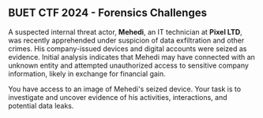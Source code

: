 ## BUET CTF 2024 - Forensics Challenges
A suspected internal threat actor, **Mehedi**, an IT technician at **Pixel LTD**, was recently apprehended under suspicion of data exfiltration and other crimes. His company-issued devices and digital accounts were seized as evidence. Initial analysis indicates that Mehedi may have connected with an unknown entity and attempted unauthorized access to sensitive company information, likely in exchange for financial gain.

You have access to an image of Mehedi's seized device. Your task is to investigate and uncover evidence of his activities, interactions, and potential data leaks.
